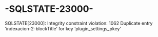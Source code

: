 # -SQLSTATE-23000-
 SQLSTATE[23000]: Integrity constraint violation: 1062 Duplicate entry ‘indexacion-2-blockTitle’ for key ‘plugin_settings_pkey’ 
